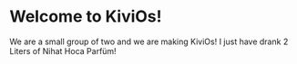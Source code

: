 # Welcome to KiviOs!

We are a small group of two and we are making KiviOs! 
I just have drank 2 Liters of Nihat Hoca Parfüm!